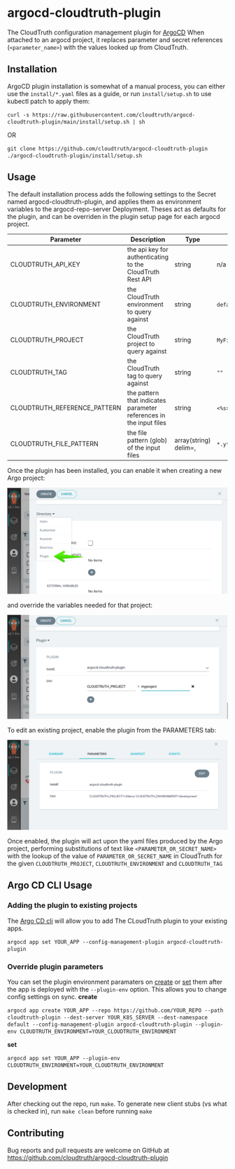 # argocd-cloudtruth-plugin

The CloudTruth configuration management plugin for [ArgoCD](https://argo-cd.readthedocs.io/en/stable/)  When attached to an argocd project, it replaces parameter and secret references (`<parameter_name>`) with the values looked up from CloudTruth.

## Installation

ArgoCD plugin installation is somewhat of a manual process, you can either use the `install/*.yaml` files as a guide, or run `install/setup.sh` to use kubectl patch to apply them:

```shell
curl -s https://raw.githubusercontent.com/cloudtruth/argocd-cloudtruth-plugin/main/install/setup.sh | sh
```
OR
```shell
git clone https://github.com/cloudtruth/argocd-cloudtruth-plugin
./argocd-cloudtruth-plugin/install/setup.sh
```

## Usage

The default installation process adds the following settings to the Secret named argocd-cloudtruth-plugin, and applies them as environment variables to the argocd-repo-server Deployment.  Theses act as defaults for the plugin, and can be overriden in the plugin setup page for each argocd project.

| Parameter | Description | Type | Default | Required |
|-----------|-------------|------|---------|:--------:|
| CLOUDTRUTH_API_KEY | the api key for authenticating to the CloudTruth Rest API | string | n/a | yes |
| CLOUDTRUTH_ENVIRONMENT | the CloudTruth environment to query against | string | `default` | no |
| CLOUDTRUTH_PROJECT | the CloudTruth project to query against | string | `MyFirstProject` | yes |
| CLOUDTRUTH_TAG | the CloudTruth tag to query against | string | `""` | no |
| CLOUDTRUTH_REFERENCE_PATTERN | the pattern that indicates parameter references in the input files | string | `<%s>` | no |
| CLOUDTRUTH_FILE_PATTERN | the file pattern (glob) of the input files | array(string) delim=, | `*.y*ml` | no |

Once the plugin has been installed, you can enable it when creating a new Argo project:

![Enable for a new plugin](docs/plugin-select.png)

and override the variables needed for that project:

![Enable for a new plugin](docs/plugin-config.png)

To edit an existing project, enable the plugin from the PARAMETERS tab:

![Enable for a new plugin](docs/plugin-add.png)

Once enabled, the plugin will act upon the yaml files produced by the Argo project, performing substitutions of text like `<PARAMETER_OR_SECRET_NAME>` with the lookup of the value of `PARAMETER_OR_SECRET_NAME` in CloudTruth for the given `CLOUDTRUTH_PROJECT`, `CLOUDTRUTH_ENVIRONMENT` and `CLOUDTRUTH_TAG`

## Argo CD CLI Usage 
### Adding the plugin to existing projects

The [Argo CD cli](https://argo-cd.readthedocs.io/en/stable/getting_started/#2-download-argo-cd-cli) will allow you to add The CLoudTruth plugin to your existing apps.
```shell
argocd app set YOUR_APP --config-management-plugin argocd-cloudtruth-plugin
```

### Override plugin parameters
You can set the plugin environment paramaters on [create](https://argo-cd.readthedocs.io/en/stable/user-guide/commands/argocd_app_create/) or [set](https://argo-cd.readthedocs.io/en/stable/user-guide/commands/argocd_app_set/) them after the app is deployed with the ```--plugin-env``` option.  This allows you to change config settings on sync.
**create**
```shell
argocd app create YOUR_APP --repo https://github.com/YOUR_REPO --path cloudtruth-plugin --dest-server YOUR_K8S_SERVER --dest-namespace default --config-management-plugin argocd-cloudtruth-plugin --plugin-env CLOUDTRUTH_ENVIRONMENT=YOUR_CLOUDTRUTH_ENVIRONMENT
```

**set**
```shell
argocd app set YOUR_APP --plugin-env CLOUDTRUTH_ENVIRONMENT=YOUR_CLOUDTRUTH_ENVIRONMENT
```


## Development

After checking out the repo, run `make`.  To generate new client stubs (vs what is checked in), run `make clean` before running `make`

## Contributing

Bug reports and pull requests are welcome on GitHub at https://github.com/cloudtruth/argocd-cloudtruth-plugin
